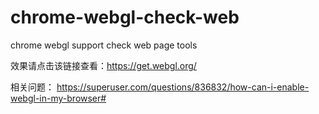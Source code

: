 # chrome-webgl-check-web
chrome webgl support check web page tools

效果请点击该链接查看：https://get.webgl.org/

相关问题： https://superuser.com/questions/836832/how-can-i-enable-webgl-in-my-browser#
